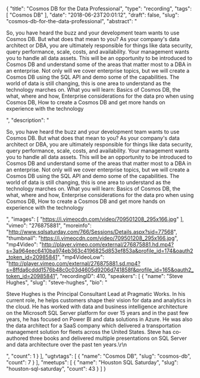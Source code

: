 {
  "title": "Cosmos DB for the Data Professional",
  "type": "recording",
  "tags": [
    "Cosmos DB"
  ],
  "date": "2018-06-23T20:01:12",
  "draft": false,
  "slug": "cosmos-db-for-the-data-professional",
  "abstract": "<p>So, you have heard the buzz and your development team wants to use Cosmos DB. But what does that mean to you? As your company's data architect or DBA, you are ultimately responsible for things like data security, query performance, scale, costs, and availability. Your management wants you to handle all data assets. This will be an opportunity to be introduced to Cosmos DB and understand some of the areas that matter most to a DBA in an enterprise. Not only will we cover enterprise topics, but we will create a Cosmos DB using the SQL API and demo some of the capabilities. The world of data is still changing, this is one area to understand as the technology marches on. What you will learn: Basics of Cosmos DB, the what, where and how, Enterprise considerations for the data pro when using Cosmos DB, How to create a Cosmos DB and get more hands on experience with the technology</p>",
  "description": "<p>So, you have heard the buzz and your development team wants to use Cosmos DB. But what does that mean to you? As your company's data architect or DBA, you are ultimately responsible for things like data security, query performance, scale, costs, and availability. Your management wants you to handle all data assets. This will be an opportunity to be introduced to Cosmos DB and understand some of the areas that matter most to a DBA in an enterprise. Not only will we cover enterprise topics, but we will create a Cosmos DB using the SQL API and demo some of the capabilities. The world of data is still changing, this is one area to understand as the technology marches on. What you will learn: Basics of Cosmos DB, the what, where and how, Enterprise considerations for the data pro when using Cosmos DB, How to create a Cosmos DB and get more hands on experience with the technology</p>",
  "images": [
    "https://i.vimeocdn.com/video/709501208_295x166.jpg"
  ],
  "vimeo": "276875881",
  "moreinfo": "http://www.sqlsaturday.com/766/Sessions/Details.aspx?sid=77568",
  "thumbnail": "https://i.vimeocdn.com/video/709501208_295x166.jpg",
  "mp4Video": "http://player.vimeo.com/external/276875881.hd.mp4?s=3a964eec6410ba974eb363c4196825d853ef853a&profile_id=174&oauth2_token_id=20985841",
  "mp4VideoLow": "http://player.vimeo.com/external/276875881.sd.mp4?s=8ffda6cddd1576b48c0c03d4605d9206d741858f&profile_id=165&oauth2_token_id=20985841",
  "recordingID": 410,
  "speakers": [
    {
      "name": "Steve Hughes",
      "slug": "steve-hughes",
      "bio": "<p>Steve Hughes is the Principal Consultant Lead at Pragmatic Works. In his current role, he helps customers shape their vision for data and analytics in the cloud. He has worked with data and business intelligence architecture on the Microsoft SQL Server platform for over 15 years and in the past few years, he has focused on Power BI and data solutions in Azure. He was also the data architect for a SaaS company which delivered a transportation management solution for fleets across the United States. Steve has co-authored three books and delivered multiple presentations on SQL Server and data architecture over the past ten years.\r\n</p>",
      "count": 1
    }
  ],
  "ugtvtags": [
    {
      "name": "Cosmos DB",
      "slug": "cosmos-db",
      "count": 7
    }
  ],
  "meetups": [
    {
      "name": "Houston SQL Saturday",
      "slug": "houston-sql-saturday",
      "count": 43
    }
  ]
}